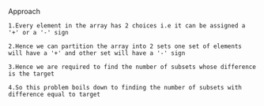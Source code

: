 Approach

    1.Every element in the array has 2 choices i.e it can be assigned a '+' or a '-' sign

    2.Hence we can partition the array into 2 sets one set of elements will have a '+' and other set will have a '-' sign

    3.Hence we are required to find the number of subsets whose difference is the target

    4.So this problem boils down to finding the number of subsets with difference equal to target

    